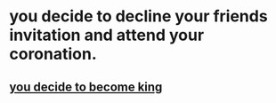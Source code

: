 # you decide to decline your friends invitation and attend your coronation.


## [you decide to become king]()


